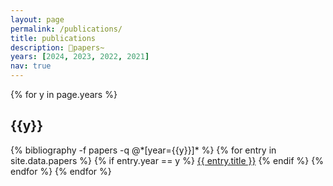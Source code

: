 ```yaml
---
layout: page
permalink: /publications/
title: publications
description: 📄papers~
years: [2024, 2023, 2022, 2021]
nav: true
---
```


<div class="publications">

{% for y in page.years %}
  <h2 class="year">{{y}}</h2>
  {% bibliography -f papers -q @*[year={{y}}]* %}
  {% for entry in site.data.papers %}
    {% if entry.year == y %}
      <a href="{{ entry.url }}" target="_blank">{{ entry.title }}</a>
    {% endif %}
  {% endfor %}
{% endfor %}

</div>